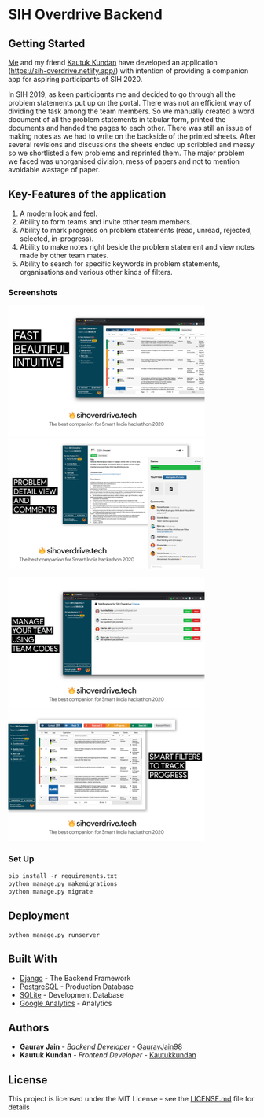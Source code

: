 # SIH Overdrive Backend


## Getting Started

[Me](https://github.com/GauravJain98) and my friend [Kautuk Kundan](https://github.com/Kautukkundan/) have developed an application (https://sih-overdrive.netlify.app/) with intention of providing a companion app for aspiring participants of SIH 2020. 

In SIH 2019, as keen participants me and  decided to go through all the problem statements put up on the portal. There was not an efficient way of dividing the task among the team members. So we manually created a word document of all the problem statements in tabular form, printed the documents and handed the pages to each other. 
There was still an issue of making notes as we had to write on the backside of the printed sheets. After several revisions and discussions the sheets ended up scribbled and messy so we shortlisted a few problems and reprinted them. 
The major problem we faced was unorganised division, mess of papers and not to mention avoidable wastage of paper. 

## Key-Features of the application
1. A modern look and feel.
2. Ability to form teams and invite other team members.
3. Ability to mark progress on problem statements (read, unread, rejected, selected, in-progress).
4. Ability to make notes right beside the problem statement and view notes made by other team mates. 
5. Ability to search for specific keywords in problem statements, organisations and various other kinds of filters.

### Screenshots

<p float="left">
  <img src="screenshots/sih-overdrive-screenshots-1.png" width="400"/>
  <img src="screenshots/sih-overdrive-screenshots-2.png" width="400"/>
</p>
<p float="left">
  <img src="screenshots/sih-overdrive-screenshots-3.png" width="400"/>
  <img src="screenshots/sih-overdrive-screenshots-4.png" width="400"/>
</p>

### Set Up

```
pip install -r requirements.txt
python manage.py makemigrations 
python manage.py migrate 
```

## Deployment

```
python manage.py runserver
```

## Built With

* [Django](https://www.djangoproject.com/) - The Backend Framework
* [PostgreSQL](https://www.postgresql.org/) - Production Database
* [SQLite](https://www.sqlite.org/index.html) - Development Database
* [Google Analytics](https://analytics.google.com/analytics/web/) - Analytics

## Authors

* **Gaurav Jain** - *Backend Developer* - [GauravJain98](https://github.com/GauravJain98)
* **Kautuk Kundan** - *Frontend Developer* - [Kautukkundan](https://github.com/Kautukkundan)

## License

This project is licensed under the MIT License - see the [LICENSE.md](LICENSE.md) file for details
